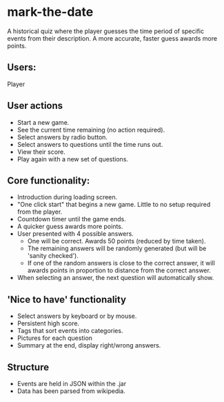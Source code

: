 # mark-the-date

A historical quiz where the player guesses the time period of specific events from their description. A more accurate, faster guess awards more points.

## Users:

Player

## User actions

- Start a new game.
- See the current time remaining (no action required).
- Select answers by radio button.
- Select answers to questions until the time runs out.
- View their score.
- Play again with a new set of questions.


## Core functionality:

- Introduction during loading screen.
- "One click start" that begins a new game. Little to no setup required from the player.
- Countdown timer until the game ends.
- A quicker guess awards more points.
- User presented with 4 possible answers.
  - One will be correct. Awards 50 points (reduced by time taken).
  - The remaining answers will be randomly generated (but will be 'sanity checked').
  - If one of the random answers is close to the correct answer, it will awards points in proportion to distance from the correct answer.
- When selecting an answer, the next question will automatically show.

## 'Nice to have' functionality

- Select answers by keyboard or by mouse.
- Persistent high score.
- Tags that sort events into categories.
- Pictures for each question
- Summary at the end, display right/wrong answers.

## Structure

- Events are held in JSON within the .jar
- Data has been parsed from wikipedia.
